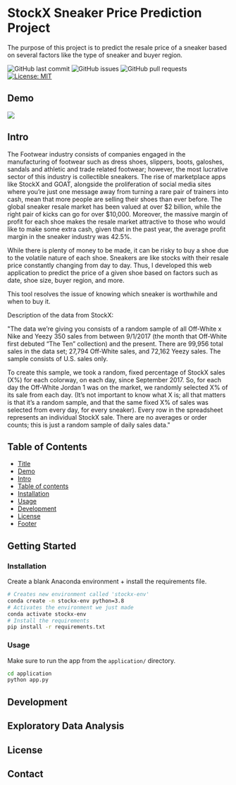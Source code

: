 # StockX Sneaker Price Prediction Project

The purpose of this project is to predict the resale price of a sneaker based on several factors like the type of sneaker and buyer region.

![GitHub last commit](https://img.shields.io/github/last-commit/lognorman20/stockx_competiton)
![GitHub issues](https://img.shields.io/github/issues-raw/lognorman20/stockx_competiton)
![GitHub pull requests](https://img.shields.io/github/issues-pr/lognorman20/stockx_competiton)
[![License: MIT](https://img.shields.io/badge/License-MIT-yellow.svg)](https://opensource.org/licenses/MIT)

## Demo
![](visualizations/demo.gif)

## Intro

The Footwear industry consists of companies engaged in the manufacturing of footwear such as dress shoes, slippers, boots, galoshes, sandals and athletic and trade related footwear; however, the most lucrative sector of this industry is collectible sneakers. The rise of marketplace apps like StockX and GOAT, alongside the proliferation of social media sites where you’re just one message away from turning a rare pair of trainers into cash, mean that more people are selling their shoes than ever before. The global sneaker resale market has been valued at over $2 billion, while the right pair of kicks can go for over $10,000. Moreover, the massive margin of profit for each shoe makes the resale market attractive to those who would like to make some extra cash, given that in the past year, the average profit margin in the sneaker industry was 42.5%.

While there is plenty of money to be made, it can be risky to buy a shoe due to the volatile nature of each shoe. Sneakers are like stocks with their resale price constantly changing from day to day. Thus, I developed this web application to predict the price of a given shoe based on factors such as date, shoe size, buyer region, and more. 

This tool resolves the issue of knowing which sneaker is worthwhile and when to buy it.

Description of the data from StockX:

"The data we’re giving you consists of a random sample of all Off-White x Nike and Yeezy 350 sales from between 9/1/2017 (the month that Off-White first debuted “The Ten” collection) and the present. There are 99,956 total sales in the data set; 27,794 Off-White sales, and 72,162 Yeezy sales. The sample consists of U.S. sales only.

To create this sample, we took a random, fixed percentage of StockX sales (X%) for each colorway, on each day, since September 2017. So, for each day the Off-White Jordan 1 was on the market, we randomly selected X% of its sale from each day. (It’s not important to know what X is; all that matters is that it’s a random sample, and that the same fixed X% of sales was selected from every day, for every sneaker). Every row in the spreadsheet represents an individual StockX sale. There are no averages or order counts; this is just a random sample of daily sales data."

## Table of Contents
- [Title](#stockx-sneaker-price-prediction-project)
- [Demo](#demo)
- [Intro](#intro)
- [Table of contents](#table-of-contents)
- [Installation](#installation)
- [Usage](#usage)
- [Development](#development)
- [License](#license)
- [Footer](#footer)

## Getting Started

### Installation

Create a blank Anaconda environment + install the requirements file.
```bash
# Creates new environment called 'stockx-env'
conda create -n stockx-env python=3.8
# Activates the environment we just made
conda activate stockx-env
# Install the requirements
pip install -r requirements.txt
```

### Usage

Make sure to run the app from the `application/` directory.
```bash
cd application
python app.py
```
## Development
## Exploratory Data Analysis
## License
## Contact
